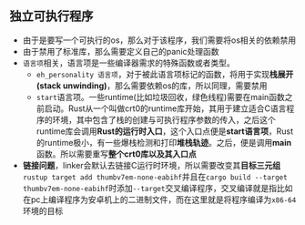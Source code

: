 ## 独立可执行程序
- 由于是要写一个可执行的os，那么对于该程序，我们需要将os相关的依赖禁用
- 由于禁用了标准库，那么需要定义自己的panic处理函数
- `语言项`相关，语言项是一些编译器需求的特殊函数或者类型。
    - `eh_personality 语言项`，对于被此语言项标记的函数，将用于实现**栈展开(stack unwinding)**，那么需要依赖os的库，所以同理，需要禁用
    - `start`语言项。一些runtime(比如垃圾回收，绿色线程)需要在main函数之前启动。Rust从一个叫做crt0的runtime库开始，其用于建立适合C语言程序的环境，其中包含了栈的创建与可执行程序参数的传入，之后这个runtime库会调用**Rust的运行时入口**，这个入口点便是**start语言项**，Rust的runtime极小，有一些爆栈检测和打印**堆栈轨迹**。之后，便是调用**main**函数。所以需要重写**整个crt0库以及其入口点**
- **链接问题**，linker会默认去链接C运行时环境，所以需要改变其**目标三元组**`rustup target add thumbv7em-none-eabihf`并且在`cargo build --target thumbv7em-none-eabihf`时添加`--target`交叉编译程序，交叉编译就是指比如在pc上编译程序为安卓机上的二进制文件，而在这里就是将程序编译为`x86-64`环境的目标